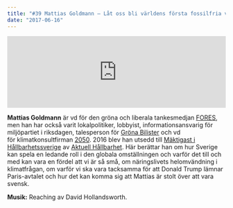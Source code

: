 ```yaml
---
title: "#39 Mattias Goldmann – Låt oss bli världens första fossilfria välfärdsland"
date: "2017-06-16"
---
```


<iframe src="https://w.soundcloud.com/player/?url=https%3A//api.soundcloud.com/tracks/328316174&amp;color=001665&amp;auto_play=false&amp;hide_related=false&amp;show_comments=true&amp;show_user=true&amp;show_reposts=false" width="100%" height="166" frameborder="no" scrolling="no"></iframe>

**Mattias Goldmann** är vd för den gröna och liberala tankesmedjan [FORES](http://fores.se/), men han har också varit lokalpolitiker, lobbyist, informationsansvarig för miljöpartiet i riksdagen, talesperson för [Gröna Bilister](http://www.gronabilister.se/) och vd för klimatkonsultfirman [2050](https://www.2050.se/en). 2016 blev han utsedd till [Mäktigast i Hållbarhetssverige](https://fores.se/mattias-goldmann-ar-maktigast-i-hallbarhetsverige/) av [Aktuell Hållbarhet](http://www.aktuellhallbarhet.se/). Här berättar han om hur Sverige kan spela en ledande roll i den globala omställningen och varför det till och med kan vara en fördel att vi är så små, om näringslivets helomvändning i klimatfrågan, om varför vi ska vara tacksamma för att Donald Trump lämnar Paris-avtalet och hur det kan komma sig att Mattias är stolt över att vara svensk.

**Musik:** Reaching av David Hollandsworth.
